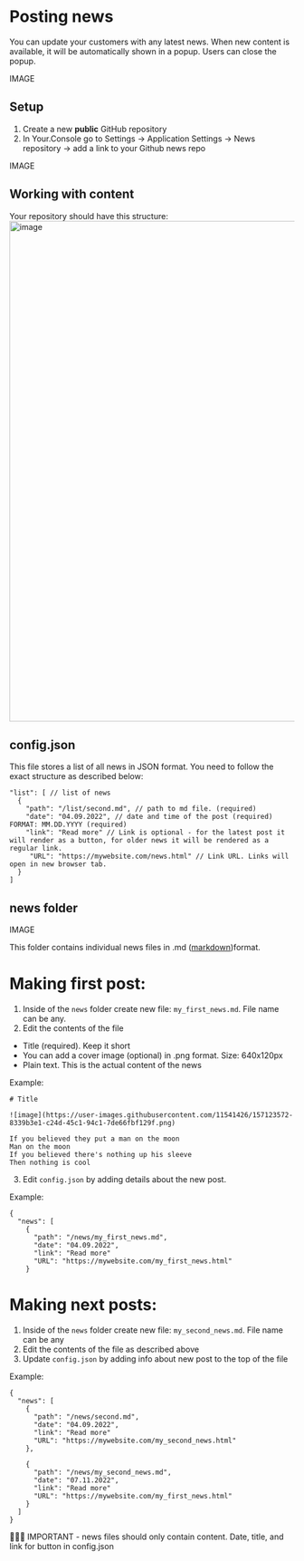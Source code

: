# Posting news
You can update your customers with any latest news. When new content is available, it will be automatically shown in a popup. Users can close the popup.

IMAGE

## Setup
1. Create a new **public** GitHub repository
2. In Your.Console go to Settings -> Application Settings -> News repository -> add a link to your Github news repo

IMAGE

## Working with content


Your repository should have this structure:
<img width="884" alt="image" src="https://user-images.githubusercontent.com/24506752/157888403-5e3e670f-d09c-44b3-b30f-0e4080a6d23d.png">



## config.json
This file stores a list of all news in JSON format. You need to follow the exact structure as described below:

```
"list": [ // list of news
  {
    "path": "/list/second.md", // path to md file. (required)
    "date": "04.09.2022", // date and time of the post (required) FORMAT: MM.DD.YYYY (required)
    "link": "Read more" // Link is optional - for the latest post it will render as a button, for older news it will be rendered as a regular link. 
     "URL": "https://mywebsite.com/news.html" // Link URL. Links will open in new browser tab.
  }
]
```
## news folder
IMAGE

This folder contains individual news files in .md ([markdown](https://docs.github.com/en/get-started/writing-on-github/getting-started-with-writing-and-formatting-on-github/basic-writing-and-formatting-syntax))format.



# Making first post:
1. Inside of the `news` folder create new file: `my_first_news.md`. File name can be any.
2. Edit the contents of the file
  - Title (required). Keep it short
  - You can add a cover image (optional) in .png format. Size: 640x120px 
  - Plain text. This is the actual content of the news

Example: 

```
# Title

![image](https://user-images.githubusercontent.com/11541426/157123572-8339b3e1-c24d-45c1-94c1-7de66fbf129f.png)

If you believed they put a man on the moon
Man on the moon
If you believed there's nothing up his sleeve
Then nothing is cool
```

3. Edit `config.json` by adding details about the new post.

Example:
```
{
  "news": [
    {
      "path": "/news/my_first_news.md",
      "date": "04.09.2022",
      "link": "Read more" 
      "URL": "https://mywebsite.com/my_first_news.html"
    }
```

# Making next posts:
1. Inside of the `news` folder create new file: `my_second_news.md`. File name can be any
2. Edit the contents of the file as described above
3. Update `config.json` by adding info about new post to the top of the file

Example: 
```
{
  "news": [
    {
      "path": "/news/second.md",
      "date": "04.09.2022",
      "link": "Read more"  
      "URL": "https://mywebsite.com/my_second_news.html"
    },
    
    {
      "path": "/news/my_second_news.md",
      "date": "07.11.2022",
      "link": "Read more"  
      "URL": "https://mywebsite.com/my_first_news.html"
    }
  ]
}
```

🚨🚨🚨 IMPORTANT - news files should only contain content. Date, title, and link for button  in config.json 
